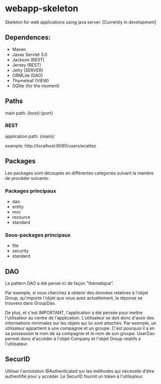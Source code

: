 # webapp-skeleton

Skeleton for web applications using java server.
[Currently in development]

## Dependences:

- Maven
- Javax Servlet 3.0
- Jackson (REST)
- Jersey (REST)
- Jetty (SERVER)
- ORMLite (DAO)
- Thymeleaf (VIEW)
- SQlite (for the moment)

## Paths

main path: {host}:{port}

### REST

application path: {main}/

example: http://localhost:8080/users/ecattez

## Packages

Les packages sont découpés en différentes catégories suivant la manière de procéder suivante:

### Packages principaux
- dao
- entity
- mvc
- resource
- standard

### Sous-packages principaux
- file
- security
- standard

## DAO

Le pattern DAO a été pensé ici de façon "thématique".

Par exemple, si vous cherchez à obtenir des données relatives à l'objet Group, qu'importe l'objet que vous avez actuellement, la réponse se trouvera dans GroupDao.

De plus, et c'est IMPORTANT, l'application a été pensée pour mettre l'utilisateur au centre de l'application. L'utilisateur se doit donc d'avoir des informations minimales sur les objets qui lui sont attachés. Par exemple, un utilisateur appartient à une compagnie et un groupe. C'est pourquoi il a en sa possession le nom de sa compagnie et le nom de son groupe. UserDao permet donc d'accéder à l'objet Company et l'objet Group relatifs à l'utilisateur.

## SecurID

Utiliser l'annotation @Authenticated sur les méthodes qui nécessite d'être authentifié pour y accéder.
Le SecurID fournit un token à l'utilisateur.
